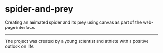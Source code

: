 # spider-and-prey
Creating an animated spider and its prey using canvas as part of the web-page interface.

---

The project was created by a young scientist and athlete with a positive outlook on life.
